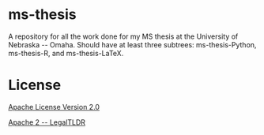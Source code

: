 # ms-thesis
A repository for all the work done for my MS thesis at the University of Nebraska -- Omaha. Should have at least three subtrees: ms-thesis-Python, ms-thesis-R, and ms-thesis-LaTeX.

# License
[Apache License Version 2.0](./LICENSE)

[Apache 2 -- LegalTLDR](https://tldrlegal.com/license/apache-license-2.0-(apache-2.0)#summary)
